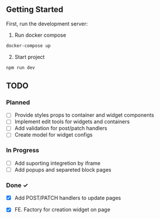 ## Getting Started

First, run the development server:
1. Run docker compose
```bash
docker-compose up
```
2. Start project
```bash
npm run dev
```

## TODO

### Planned

- [ ] Provide styles props to container and widget components
- [ ] Implement edit tools for widgets and containers
- [ ] Add validation for post/patch handlers
- [ ] Create model for widget configs

### In Progress

- [ ] Add suporting integretion by iframe
- [ ] Add popups and separeted block pages

### Done ✓

- [X] Add POST/PATCH handlers to update pages
- [x] FE. Factory for creation widget on page

